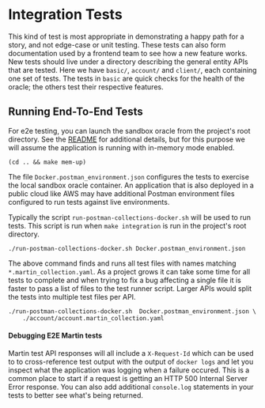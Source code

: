 # Integration Tests

This kind of test is most appropriate in demonstrating a happy path for a story,
and not edge-case or unit testing.  These tests can also form documentation used
by a frontend team to see how a new feature works. New tests should live under a
directory describing the general entity APIs that are tested. Here we have
`basic/`, `account/` and `client/`, each containing one set of tests. The tests
in `basic` are quick checks for the health of the oracle; the others test their
respective features.

## Running End-To-End Tests

For e2e testing, you can launch the sandbox oracle from the project's root
directory.  See the [README](../README.md) for additional details, but for this
purpose we will assume the application is running with in-memory mode enabled.

```
(cd .. && make mem-up)
```

The file `Docker.postman_environment.json` configures the tests to exercise the
local sandbox oracle container.  An application that is also deployed in a
public cloud like AWS may have additional Postman environment files configured
to run tests against live environments.

Typically the script `run-postman-collections-docker.sh` will be used to run
tests.  This script is run when `make integration` is run in the project's root
directory.

```
./run-postman-collections-docker.sh Docker.postman_environment.json
```

The above command finds and runs all test files with names matching
`*.martin_collection.yaml`.  As a project grows it can take some time for all
tests to complete and when trying to fix a bug affecting a single file it is
faster to pass a list of files to the test runner script. Larger APIs would
split the tests into multiple test files per API.

```
./run-postman-collections-docker.sh  Docker.postman_environment.json \
    ./account/account.martin_collection.yaml
```

#### Debugging E2E Martin tests

Martin test API responses will all include a `X-Request-Id` which can be used to
to cross-reference test output with the output of `docker logs` and let you
inspect what the application was logging when a failure occured.  This is a
common place to start if a request is getting an HTTP 500 Internal Server Error
response. You can also add additional `console.log` statements in your tests to better see
what's being returned.
